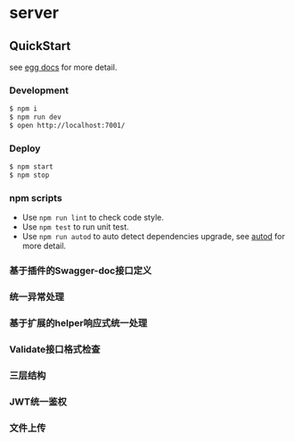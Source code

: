 # server



## QuickStart

<!-- add docs here for user -->

see [egg docs][egg] for more detail.

### Development

```bash
$ npm i
$ npm run dev
$ open http://localhost:7001/
```

### Deploy

```bash
$ npm start
$ npm stop
```

### npm scripts

- Use `npm run lint` to check code style.
- Use `npm test` to run unit test.
- Use `npm run autod` to auto detect dependencies upgrade, see [autod](https://www.npmjs.com/package/autod) for more detail.


[egg]: https://eggjs.org

### 基于插件的Swagger-doc接口定义
### 统一异常处理
### 基于扩展的helper响应式统一处理
### Validate接口格式检查
### 三层结构
### JWT统一鉴权
### 文件上传